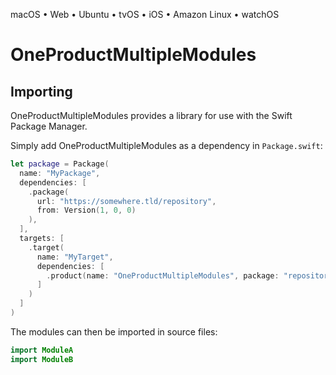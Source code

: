 

macOS • Web • Ubuntu • tvOS • iOS • Amazon Linux • watchOS

# OneProductMultipleModules



## Importing

OneProductMultipleModules provides a library for use with the Swift Package Manager.

Simply add OneProductMultipleModules as a dependency in `Package.swift`:

```swift
let package = Package(
  name: "MyPackage",
  dependencies: [
    .package(
      url: "https://somewhere.tld/repository",
      from: Version(1, 0, 0)
    ),
  ],
  targets: [
    .target(
      name: "MyTarget",
      dependencies: [
        .product(name: "OneProductMultipleModules", package: "repository"),
      ]
    )
  ]
)
```

The modules can then be imported in source files:

```swift
import ModuleA
import ModuleB
```
